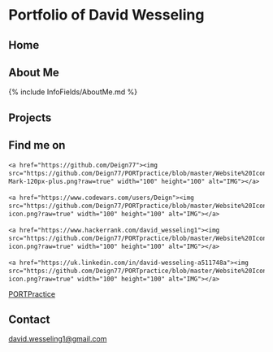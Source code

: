 # Portfolio of David Wesseling

## Home


## About Me 

{% include InfoFields/AboutMe.md %}


## Projects




## Find me on


    <a href="https://github.com/Deign77"><img src="https://github.com/Deign77/PORTpractice/blob/master/Website%20Icons/GitHub-Mark-120px-plus.png?raw=true" width="100" height="100" alt="IMG"></a>
  
    <a href="https://www.codewars.com/users/Deign"><img src="https://github.com/Deign77/PORTpractice/blob/master/Website%20Icons/codewars-icon.png?raw=true" width="100" height="100" alt="IMG"></a>
 
    <a href="https://www.hackerrank.com/david_wesseling1"><img src="https://github.com/Deign77/PORTpractice/blob/master/Website%20Icons/hackerrank-icon.png?raw=true" width="100" height="100" alt="IMG"></a>
 
    <a href="https://uk.linkedin.com/in/david-wesseling-a511748a"><img src="https://github.com/Deign77/PORTpractice/blob/master/Website%20Icons/linkedin-icon.png?raw=true" width="100" height="100" alt="IMG"></a>
  
[PORTPractice](https://deign77.github.io/PORTpractice/)

## Contact
david.wesseling1@gmail.com



